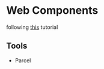 # Web Components

following [this](http://pop.frontendweekly.co/HK1SBq) tutorial

## Tools

- Parcel
